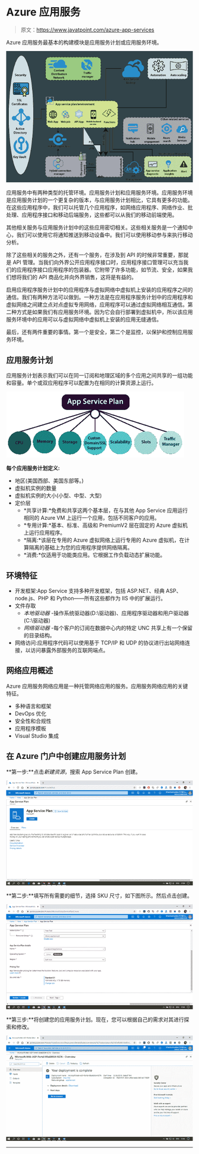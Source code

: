 # Azure 应用服务

> 原文：<https://www.javatpoint.com/azure-app-services>

Azure 应用服务最基本的构建模块是应用服务计划或应用服务环境。

![Azure App Services](img/a1ece2ad8838541de358559af60b4f3a.png)

应用服务中有两种类型的托管环境。应用服务计划和应用服务环境。应用服务环境是应用服务计划的一个更复杂的版本，与应用服务计划相比，它具有更多的功能。在这些应用程序中，我们可以托管几个应用程序，如网络应用程序、网络作业、批处理、应用程序接口和移动后端服务，这些都可以从我们的移动前端使用。

其他相关服务与应用服务计划中的这些应用密切相关。这些相关服务是一个通知中心，我们可以使用它将通知推送到移动设备中。我们可以使用移动参与来执行移动分析。

除了这些相关的服务之外，还有一个服务，在涉及到 API 的时候非常重要，那就是 API 管理。当我们向外界公开应用程序接口时，应用程序接口管理可以充当我们的应用程序接口应用程序的包装器。它附带了许多功能，如节流、安全，如果我们想将我们的 API 商品化并向外界销售，这将是有益的。

启用应用程序服务计划中的应用程序与虚拟网络中虚拟机上安装的应用程序之间的通信。我们有两种方法可以做到。一种方法是在应用程序服务计划中的应用程序和虚拟网络之间建立点对点虚拟专用网络，应用程序可以通过虚拟网络相互通信。第二种方式是如果我们有应用服务环境。因为它会自行部署到虚拟机中，所以该应用服务环境中的应用可以与虚拟网络中虚拟机上安装的应用无缝通信。

最后，还有两件重要的事情。第一个是安全，第二个是监控，以保护和控制应用服务环境。

## 应用服务计划

应用服务计划表示我们可以在同一订阅和地理区域的多个应用之间共享的一组功能和容量。单个或双应用程序可以配置为在相同的计算资源上运行。

![Azure App Services](img/e9735cf6e76e65606f9141806fdefe4a.png)

**每个应用服务计划定义:**

*   地区(美国西部、美国东部等。)
*   虚拟机实例的数量
*   虚拟机实例的大小(小型、中型、大型)
*   定价层
    *   *共享计算:*免费和共享这两个基本层，在与其他 App Service 应用运行相同的 Azure VM 上运行一个应用，包括不同客户的应用。
    *   *专用计算:*基本、标准、高级和 PremiumV2 层在固定的 Azure 虚拟机上运行应用程序。
    *   *隔离:*该层在专用的 Azure 虚拟网络上运行专用的 Azure 虚拟机，在计算隔离的基础上为您的应用程序提供网络隔离。
    *   *消费:*仅适用于功能类应用。它根据工作负载动态扩展功能。

## 环境特征

*   开发框架:App Service 支持多种开发框架，包括 ASP.NET、经典 ASP、node.js、PHP 和 Python——所有这些都作为 IIS 中的扩展运行。
*   文件存取
    *   *本地驱动器* -操作系统驱动器(D:\驱动器)、应用程序驱动器和用户驱动器(C:\驱动器)
    *   *网络驱动器* -每个客户的订阅在数据中心内的特定 UNC 共享上有一个保留的目录结构。
*   网络访问:应用程序代码可以使用基于 TCP/IP 和 UDP 的协议进行出站网络连接，以访问暴露外部服务的互联网端点。

## 网络应用概述

Azure 应用服务网络应用是一种托管网络应用的服务。应用服务网络应用的关键特征。

*   多种语言和框架
*   DevOps 优化
*   安全性和合规性
*   应用程序模板
*   Visual Studio 集成

## 在 Azure 门户中创建应用服务计划

**第一步:**点击*新建资源*，搜索 App Service Plan 创建。

![Azure App Services](img/1638b38bed4e0e5573b350d914873ae5.png)

**第二步:**填写所有需要的细节，选择 SKU 尺寸，如下图所示。然后点击创建。

![Azure App Services](img/ba6fe3fd59874514fec9eb404ade940d.png)

**第三步:**将创建您的应用服务计划。现在，您可以根据自己的需求对其进行探索和修改。

![Azure App Services](img/5cfa902dbe9ca0dd61258236a3486952.png)

* * *